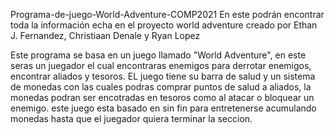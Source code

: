  Programa-de-juego-World-Adventure-COMP2021
En este podrán encontrar toda la información echa en el proyecto world adventure creado por Ethan J. Fernandez, Christiaan Denale y Ryan Lopez

Este programa se basa en un juego llamado "World Adventure", en este seras un juegador el cual encontraras enemigos para derrotar enemigos, encontrar aliados y tesoros. EL juego tiene su barra de salud y un sistema de monedas con las cuales podras comprar puntos de salud a aliados, la monedas podran ser encotradas en tesoros como al atacar o bloquear un enemigo. este juego esta basado en sin fin para entretenerse acumulando monedas hasta que el juegador quiera terminar la seccion.


